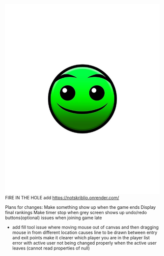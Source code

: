 ![normal](images/normal.jpg)
FIRE IN THE HOLE
add
https://notskriblio.onrender.com/

Plans for changes:
Make something show up when the game ends
    Display final rankings
Make timer stop when grey screen shows up
undo/redo buttons(optional)
issues when joining game late
 - add fill tool
issue where moving mouse out of canvas and then dragging mouse in from different location causes line to be drawn between entry and exit points
make it clearer which player you are in the player list
error with active user not being changed properly when the active user leaves (cannot read properties of null)